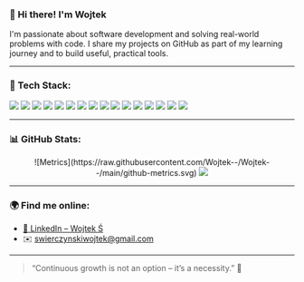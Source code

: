 ### 👋 Hi there! I'm Wojtek

I'm passionate about software development and solving real-world problems with code. I share my projects on GitHub as part of my learning journey and to build useful, practical tools.

---

### 💼 Tech Stack:

<p>
  <img src="https://img.shields.io/badge/JavaScript-F7DF1E?style=for-the-badge&logo=javascript&logoColor=black" />
  <img src="https://img.shields.io/badge/TypeScript-3178C6?style=for-the-badge&logo=typescript&logoColor=white" />
  <img src="https://img.shields.io/badge/Ruby-CC342D?style=for-the-badge&logo=ruby&logoColor=white" />
  <img src="https://img.shields.io/badge/React-61DAFB?style=for-the-badge&logo=react&logoColor=black" />
  <img src="https://img.shields.io/badge/Next.js-000000?style=for-the-badge&logo=next.js&logoColor=white" />
  <img src="https://img.shields.io/badge/Redux-764ABC?style=for-the-badge&logo=redux&logoColor=white" />
  <img src="https://img.shields.io/badge/Node.js-339933?style=for-the-badge&logo=nodedotjs&logoColor=white" />
  <img src="https://img.shields.io/badge/Express-000000?style=for-the-badge&logo=express&logoColor=white" />
  <img src="https://img.shields.io/badge/Rails-CC0000?style=for-the-badge&logo=ruby-on-rails&logoColor=white" />
  <img src="https://img.shields.io/badge/GraphQL-E10098?style=for-the-badge&logo=graphql&logoColor=white" />
  <img src="https://img.shields.io/badge/Shopify-7AB55C?style=for-the-badge&logo=shopify&logoColor=white" />
  <img src="https://img.shields.io/badge/Shopify_Extensions-96BF48?style=for-the-badge&logo=shopify&logoColor=white" />
  <img src="https://img.shields.io/badge/PostgreSQL-4169E1?style=for-the-badge&logo=postgresql&logoColor=white" />
  <img src="https://img.shields.io/badge/MongoDB-47A248?style=for-the-badge&logo=mongodb&logoColor=white" />
  <img src="https://img.shields.io/badge/Docker-2496ED?style=for-the-badge&logo=docker&logoColor=white" />
  <img src="https://img.shields.io/badge/Vercel-000000?style=for-the-badge&logo=vercel&logoColor=white" />
</p>

---

### 📊 GitHub Stats:

<p align="center">
  ![Metrics](https://raw.githubusercontent.com/Wojtek--/Wojtek--/main/github-metrics.svg)
  <img src="https://github-readme-streak-stats.herokuapp.com/?user=Wojtek--&theme=tokyonight" />
</p>

---

### 🌍 Find me online:
- [📎 LinkedIn – Wojtek Ś](https://www.linkedin.com/in/wojtek-%C5%9B-6b0264108/)
- ✉️ swierczynskiwojtek@gmail.com

---

> “Continuous growth is not an option – it’s a necessity.” 🚀
